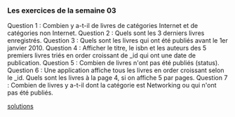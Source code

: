 ### Les exercices de la semaine 03 ###

Question 1 : Combien y a-t-il de livres de catégories Internet et de catégories non Internet.
Question 2 : Quels sont les 3 derniers livres enregistrés.
Question 3 : Quels sont les livres qui ont été publiés avant le 1er janvier 2010.
Question 4 : Afficher le titre, le isbn et les auteurs des 5 premiers livres triés en order croissant de _id qui ont 
une date de publication.
Question 5 : Combien de livres n'ont pas été publiés (status). 
Question 6 : Une application affiche tous les livres en order croissant selon le _id. 
             Quels sont les livres à la page 4, si on affiche 5 par pages.
Question 7 : Combien de livres y a-t-il dont la catégorie est Networking ou qui n'ont pas été publiés.

[solutions](https://github.com/CollegeBoreal/INF1069-201-18H-02/blob/master/Semaine03/solutions)



